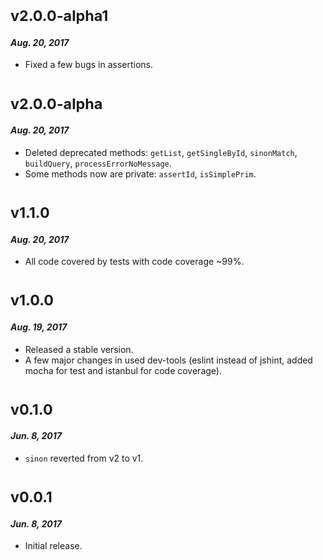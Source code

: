 # <sub>v2.0.0-alpha1</sub>
#### _Aug. 20, 2017_

 * Fixed a few bugs in assertions.
 
 # <sub>v2.0.0-alpha</sub>
#### _Aug. 20, 2017_

 * Deleted deprecated methods: `getList`, `getSingleById`, `sinonMatch`, `buildQuery`, `processErrorNoMessage`.
 * Some methods now are private: `assertId`, `isSimplePrim`.
 
 # <sub>v1.1.0</sub>
#### _Aug. 20, 2017_

 * All code covered by tests with code coverage ~99%.
 
 # <sub>v1.0.0</sub>
#### _Aug. 19, 2017_

 * Released a stable version.
 * A few major changes in used dev-tools (eslint instead of jshint, added mocha for test and istanbul for code coverage).
 
 # <sub>v0.1.0</sub>
#### _Jun. 8, 2017_

 * `sinon` reverted from v2 to v1.

# <sub>v0.0.1</sub>
#### _Jun. 8, 2017_

 * Initial release.
